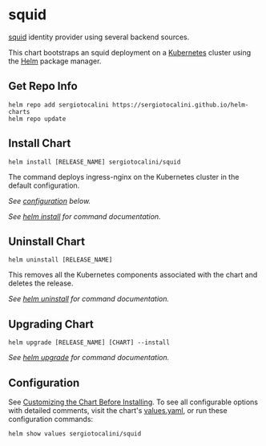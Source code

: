 # squid

[squid](https://github.com/sergiotocalini/squid) identity provider using several backend sources.

This chart bootstraps an squid deployment on a [Kubernetes](http://kubernetes.io) cluster using the [Helm](https://helm.sh) package manager.

## Get Repo Info

```console
helm repo add sergiotocalini https://sergiotocalini.github.io/helm-charts
helm repo update
```

## Install Chart

```console
helm install [RELEASE_NAME] sergiotocalini/squid
```

The command deploys ingress-nginx on the Kubernetes cluster in the default configuration.

_See [configuration](#configuration) below._

_See [helm install](https://helm.sh/docs/helm/helm_install/) for command documentation._

## Uninstall Chart

```console
helm uninstall [RELEASE_NAME]
```

This removes all the Kubernetes components associated with the chart and deletes the release.

_See [helm uninstall](https://helm.sh/docs/helm/helm_uninstall/) for command documentation._

## Upgrading Chart

```console
helm upgrade [RELEASE_NAME] [CHART] --install
```

_See [helm upgrade](https://helm.sh/docs/helm/helm_upgrade/) for command documentation._

## Configuration

See [Customizing the Chart Before Installing](https://helm.sh/docs/intro/using_helm/#customizing-the-chart-before-installing). To see all configurable options with detailed comments, visit the chart's [values.yaml](./values.yaml), or run these configuration commands:

```console
helm show values sergiotocalini/squid
```
